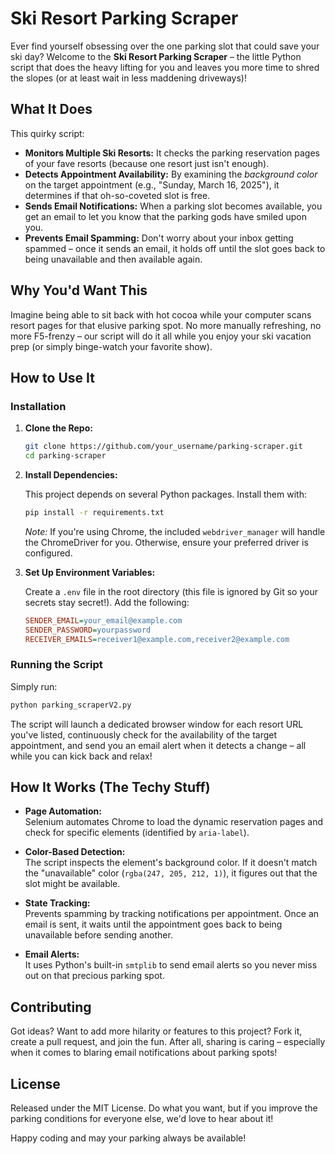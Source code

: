 # Ski Resort Parking Scraper

Ever find yourself obsessing over the one parking slot that could save your ski day? Welcome to the **Ski Resort Parking Scraper** – the little Python script that does the heavy lifting for you and leaves you more time to shred the slopes (or at least wait in less maddening driveways)!

## What It Does

This quirky script:
- **Monitors Multiple Ski Resorts:** It checks the parking reservation pages of your fave resorts (because one resort just isn't enough).
- **Detects Appointment Availability:** By examining the *background color* on the target appointment (e.g., "Sunday, March 16, 2025"), it determines if that oh-so-coveted slot is free.
- **Sends Email Notifications:** When a parking slot becomes available, you get an email to let you know that the parking gods have smiled upon you.
- **Prevents Email Spamming:** Don't worry about your inbox getting spammed – once it sends an email, it holds off until the slot goes back to being unavailable and then available again.

## Why You'd Want This

Imagine being able to sit back with hot cocoa while your computer scans resort pages for that elusive parking spot. No more manually refreshing, no more F5-frenzy – our script will do it all while you enjoy your ski vacation prep (or simply binge-watch your favorite show).

## How to Use It

### Installation

1. **Clone the Repo:**

   ```bash
   git clone https://github.com/your_username/parking-scraper.git
   cd parking-scraper
   ```

2. **Install Dependencies:**

   This project depends on several Python packages. Install them with:

   ```bash
   pip install -r requirements.txt
   ```

   *Note:* If you're using Chrome, the included `webdriver_manager` will handle the ChromeDriver for you. Otherwise, ensure your preferred driver is configured.

3. **Set Up Environment Variables:**

   Create a `.env` file in the root directory (this file is ignored by Git so your secrets stay secret!). Add the following:

   ```ini
   SENDER_EMAIL=your_email@example.com
   SENDER_PASSWORD=yourpassword
   RECEIVER_EMAILS=receiver1@example.com,receiver2@example.com
   ```

### Running the Script

Simply run: 

```bash
python parking_scraperV2.py
```

The script will launch a dedicated browser window for each resort URL you've listed, continuously check for the availability of the target appointment, and send you an email alert when it detects a change – all while you can kick back and relax!

## How It Works (The Techy Stuff)

- **Page Automation:**  
  Selenium automates Chrome to load the dynamic reservation pages and check for specific elements (identified by `aria-label`).

- **Color-Based Detection:**  
  The script inspects the element's background color. If it doesn't match the "unavailable" color (`rgba(247, 205, 212, 1)`), it figures out that the slot might be available.

- **State Tracking:**  
  Prevents spamming by tracking notifications per appointment. Once an email is sent, it waits until the appointment goes back to being unavailable before sending another.

- **Email Alerts:**  
  It uses Python's built-in `smtplib` to send email alerts so you never miss out on that precious parking spot.

## Contributing

Got ideas? Want to add more hilarity or features to this project? Fork it, create a pull request, and join the fun. After all, sharing is caring – especially when it comes to blaring email notifications about parking spots!

## License

Released under the MIT License. Do what you want, but if you improve the parking conditions for everyone else, we'd love to hear about it!

Happy coding and may your parking always be available!